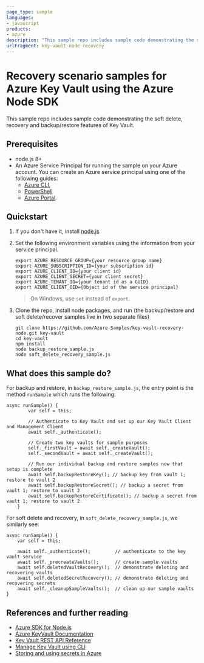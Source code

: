 ```yaml
---
page_type: sample
languages:
- javascript
products:
- azure
description: "This sample repo includes sample code demonstrating the soft delete, recovery and backup/restore features of Key Vault."
urlFragment: key-vault-node-recovery
---
```


# Recovery scenario samples for Azure Key Vault using the Azure Node SDK

This sample repo includes sample code demonstrating the soft delete, recovery and backup/restore features of Key Vault.

## Prerequisites
 * node.js 8+
 * An Azure Service Principal for running the sample on your Azure account. You can create an Azure service principal using one of the following guides:
     - [Azure CLI](https://azure.microsoft.com/documentation/articles/resource-group-authenticate-service-principal-cli/),
     - [PowerShell](https://azure.microsoft.com/documentation/articles/resource-group-authenticate-service-principal/)
     - [Azure Portal](https://azure.microsoft.com/documentation/articles/resource-group-create-service-principal-portal/). 

     
## Quickstart
1. If you don't have it, install [node.js](https://nodejs.org)
2. Set the following environment variables using the information from your service principal.
   ```
   export AZURE_RESOURCE_GROUP={your resource group name}
   export AZURE_SUBSCRIPTION_ID={your subscription id}
   export AZURE_CLIENT_ID={your client id}
   export AZURE_CLIENT_SECRET={your client secret}
   export AZURE_TENANT_ID={your tenant id as a GUID}
   export AZURE_CLIENT_OID={Object id of the service principal}
   ```
   > On Windows, use `set` instead of `export`.

3. Clone the repo, install node packages, and run (the backup/restore and soft delete/recover samples live in two separate files)
     ```
     git clone https://github.com/Azure-Samples/key-vault-recovery-node.git key-vault
     cd key-vault
     npm install
     node backup_restore_sample.js
     node soft_delete_recovery_sample.js
     ```

## What does this sample do?
For backup and restore, in `backup_restore_sample.js`, the entry point is the method `runSample` which runs the following:
  ```
  async runSample() {
          var self = this;
          
          // Authenticate to Key Vault and set up our Key Vault Client and Management Client
          await self._authenticate(); 
          
          // Create two key vaults for sample purposes
          self._firstVault = await self._createVault();
          self._secondVault = await self._createVault();
          
          // Run our individual backup and restore samples now that setup is complete
          await self.backupRestoreKey(); // backup key from vault 1; restore to vault 2
          await self.backupRestoreSecret(); // backup a secret from vault 1; restore to vault 2
          await self.backupRestoreCertificate(); // backup a secret from vault 1; restore to vault 2
      }
  ```

For soft delete and recovery, in `soft_delete_recovery_sample.js`, we similarly see:
  ```
  async runSample() {
      var self = this;

      await self._authenticate();         // authenticate to the key vault service
      await self._precreateVaults();      // create sample vaults
      await self.deletedVaultRecovery();  // demonstrate deleting and recovering vaults
      await self.deletedSecretRecovery(); // demonstrate deleting and recovering secrets 
      await self._cleanupSampleVaults();  // clean up our sample vaults
  }
  ```

## References and further reading

- [Azure SDK for Node.js](https://github.com/Azure/azure-sdk-for-node)
- [Azure KeyVault Documentation](https://azure.microsoft.com/en-us/documentation/services/key-vault/)
- [Key Vault REST API Reference](https://msdn.microsoft.com/en-us/library/azure/dn903609.aspx)
- [Manage Key Vault using CLI](https://azure.microsoft.com/en-us/documentation/articles/key-vault-manage-with-cli/)
- [Storing and using secrets in Azure](https://blogs.msdn.microsoft.com/dotnet/2016/10/03/storing-and-using-secrets-in-azure/)
